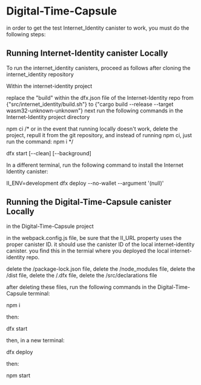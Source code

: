 # Digital-Time-Capsule

in order to get the test Internet_Identity canister to work, you must do the following steps:

## Running Internet-Identity canister Locally

To run the internet_identity canisters, proceed as follows after cloning the internet_identity repository

Within the internet-identity project

replace the "build" within the dfx.json file of the Internet-Identity repo from {"src/internet_identity/build.sh"} to {"cargo build --release --target wasm32-unknown-unknown"}
next run the following commands in the Internet-Identity project directory

npm ci /* or in the event that running locally doesn't work, delete the project, repull it from the git repository, and instead of running npm ci, just run the command: npm i */

dfx start [--clean] [--background]

In a different terminal, run the following command to install the Internet Identity canister:


II_ENV=development dfx deploy --no-wallet --argument '(null)'

## Running the Digital-Time-Capsule canister Locally

in the Digital-Time-Capsule project 

in the webpack.config.js file, be sure that the II_URL property uses the proper canister ID. it should use the canister ID of the local internet-identity canister. you find this in the termial where you deployed the local internet-identity repo. 

delete the /package-lock.json file, 
delete the /node_modules file,
delete the /dist file,
delete the /.dfx file,
delete the /src/declarations file

after deleting these files, run the following commands in the Digital-Time-Capsule terminal: 

npm i

then:

dfx start

then, in a new terminal: 

dfx deploy 

then: 

npm start
